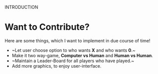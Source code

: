 INTRODUCTION
# Want to Contribute?

Here are some things, which I want to implement in due course of time!

- ~Let user choose option to who wants **X** and who wants **0**.~
- Make it two way-game, **Computer vs Human** and **Human vs Human**.
- ~Maintain a Leader-Board for all players who have played.~
- Add more graphics, to enjoy user-interface.
